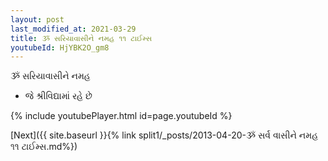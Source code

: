 ```yaml
---
layout: post
last_modified_at: 2021-03-29
title: ૐ સરિયાવાસીને નમહ ૧૧ ટાઈમ્સ
youtubeId: HjYBK2O_gm8
---
```

 
 
 ૐ સરિયાવાસીને નમહ  
 
 -  જે શ્રીવિદ્યામાં રહે છે 
 
  
 
  
 
 
 
 
 
 


{% include youtubePlayer.html id=page.youtubeId %}
 
[Next]({{ site.baseurl }}{% link  split1/_posts/2013-04-20-ૐ સર્વ વાસીને નમહ ૧૧ ટાઈમ્સ.md%})
 
